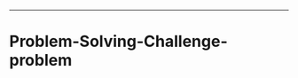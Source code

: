-----------------------------------------------------------------------------------------
# Problem-Solving-Challenge-problem
